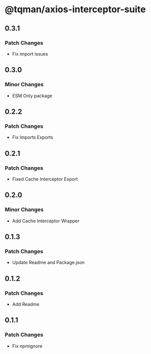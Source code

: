 # @tqman/axios-interceptor-suite

## 0.3.1

### Patch Changes

- Fix import issues

## 0.3.0

### Minor Changes

- ESM Only package

## 0.2.2

### Patch Changes

- Fix Imports Exports

## 0.2.1

### Patch Changes

- Fixed Cache Interceptor Export

## 0.2.0

### Minor Changes

- Add Cache Interceptor Wrapper

## 0.1.3

### Patch Changes

- Update Readme and Package.json

## 0.1.2

### Patch Changes

- Add Readme

## 0.1.1

### Patch Changes

- Fix npmignore
